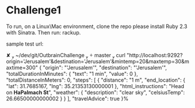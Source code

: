 # Challenge1

To run, on a Linux\Mac environment, 
clone the repo
please install Ruby 2.3 with Sinatra.
Then run: rackup.

sample test url:

 ✘  ~/dev/git/OutbrainChallenge   master  curl "http://localhost:9292?origin='Jerusalem'&destination='Jerusalem'&mintemp=20&maxtemp=30&maxtime=300"
{
  "origin": "'Jerusalem'",
  "destination": "'Jerusalem'",
  "totalDurationInMinutes": {
    "text": "1 min",
    "value": 0
  },
  "totalDistanceInMeters": 0,
  "steps": [
    {
      "distance": "1 m",
      "end_location": {
        "lat": 31.7685167,
        "lng": 35.21353130000001
      },
      "html_instructions": "Head on <b>HaPalmach St</b>",
      "weather": {
        "description": "clear sky",
        "celsiusTemp": 26.66500000000002
      }
    }
  ],
  "travelAdvice": true
}%
